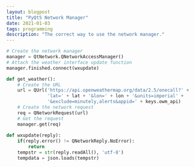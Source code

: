 ```yaml
---
layout: blogpost
title: "PyQt5 Network Manager"
date: 2021-01-03
tags: programming
description: "The correct way to use the network manager."
---
```

<script src="//cdnjs.cloudflare.com/ajax/libs/highlight.js/10.5.0/highlight.min.js"></script>
<script>hljs.initHighlightingOnLoad();</script>

```Python
# Create the network manager
manager = QtNetwork.QNetworkAccessManager()
# Attach the weather interface update function
manager.finished.connect(wxupdate)

def get_weather():
    # Create the URL
    url = QUrl('https://api.openweathermap.org/data/2.5/onecall?' +
               'lat=' + lat + '&lon=' + lon + '&units=imperial' +
               '&exclude=minutely,alerts&appid=' + keys.owm_api)
    # Create the network request
    req = QNetworkRequest(url)
    # Get the request
    manager.get(req)
    
def wxupdate(reply):
    if(reply.error() != QNetworkReply.NoError):
        return
    tempstr = str(reply.readAll(), 'utf-8')
    tempdata = json.loads(tempstr)
```
